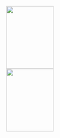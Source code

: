 <p align="left">
  <img style="display: inline-block; padding: 0 8px;" width="50%" height="165" src="https://github-readme-stats.vercel.app/api?username=cansin&show_icons=true&count_private=true&include_all_commits=true&disable_animations=true&hide_title=true&hide_rank=true" />
  <img style="display: inline-block; padding: 0 8px;" width="50%" height="165" src="https://github-readme-stats.vercel.app/api/top-langs/?username=cansin&hide_title=true&layout=compact&card_width=248&langs_count=8" />
</p>
